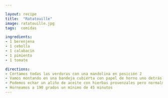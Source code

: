 ```yaml
---

layout: recipe
title:  "Ratatouille"
image: ratatouille.jpg
tags:  comidas

ingredients:
- 1 berenjena
- 1 cebolla
- 1 calabacín
- 1 pimiento
- 1 tomate

directions:
- Cortamos todas las verduras con una mandolina en posición 2
- Vamos montando en una bandeja cubierta con papel de horno uno detrás de otro en el orden que queráis (yo tomate, cebolla, calabacín, berenjena y pimiento) hasta llenar toda la bandeja
- Podemos echar un aliño de aceite con hierbas provenzales pero normalmente yo no lo añado.
- Horneamos a 190 grados un mínimo de 45 minutos
---
```


